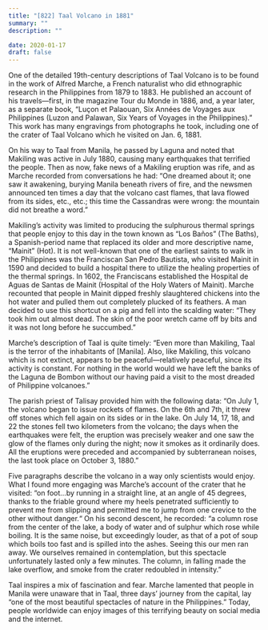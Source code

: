 ```yaml
---
title: "[822] Taal Volcano in 1881"
summary: ""
description: ""

date: 2020-01-17
draft: false
---
```



One of the detailed 19th-century descriptions of Taal Volcano is to be found in the work of Alfred Marche, a French naturalist who did ethnographic research in the Philippines from 1879 to 1883. He published an account of his travels—first, in the magazine Tour du Monde in 1886, and, a year later, as a separate book, “Luçon et Palaouan, Six Années de Voyages aux Philippines (Luzon and Palawan, Six Years of Voyages in the Philippines).” This work has many engravings from photographs he took, including one of the crater of Taal Volcano which he visited on Jan. 6, 1881.

On his way to Taal from Manila, he passed by Laguna and noted that Makiling was active in July 1880, causing many earthquakes that terrified the people. Then as now, fake news of a Makiling eruption was rife, and as Marche recorded from conversations he had: “One dreamed about it; one saw it awakening, burying Manila beneath rivers of fire, and the newsmen announced ten times a day that the volcano cast flames, that lava flowed from its sides, etc., etc.; this time the Cassandras were wrong: the mountain did not breathe a word.”

Makiling’s activity was limited to producing the sulphurous thermal springs that people enjoy to this day in the town known as “Los Baños” (The Baths), a Spanish-period name that replaced its older and more descriptive name, “Mainit” (Hot). It is not well-known that one of the earliest saints to walk in the Philippines was the Franciscan San Pedro Bautista, who visited Mainit in 1590 and decided to build a hospital there to utilize the healing properties of the thermal springs. In 1602, the Franciscans established the Hospital de Aguas de Santas de Mainit (Hospital of the Holy Waters of Mainit). Marche recounted that people in Mainit dipped freshly slaughtered chickens into the hot water and pulled them out completely plucked of its feathers. A man decided to use this shortcut on a pig and fell into the scalding water: “They took him out almost dead. The skin of the poor wretch came off by bits and it was not long before he succumbed.”

Marche’s description of Taal is quite timely: “Even more than Makiling, Taal is the terror of the inhabitants of [Manila]. Also, like Makiling, this volcano which is not extinct, appears to be peaceful—relatively peaceful, since its activity is constant. For nothing in the world would we have left the banks of the Laguna de Bombon without our having paid a visit to the most dreaded of Philippine volcanoes.”

The parish priest of Talisay provided him with the following data: “On July 1, the volcano began to issue rockets of flames. On the 6th and 7th, it threw off stones which fell again on its sides or in the lake. On July 14, 17, 18, and 22 the stones fell two kilometers from the volcano; the days when the earthquakes were felt, the eruption was precisely weaker and one saw the glow of the flames only during the night; now it smokes as it ordinarily does. All the eruptions were preceded and accompanied by subterranean noises, the last took place on October 3, 1880.”

Five paragraphs describe the volcano in a way only scientists would enjoy. What I found more engaging was Marche’s account of the crater that he visited: “on foot…by running in a straight line, at an angle of 45 degrees, thanks to the friable ground where my heels penetrated sufficiently to prevent me from slipping and permitted me to jump from one crevice to the other without danger.“ On his second descent, he recorded: “a column rose from the center of the lake, a body of water and of sulphur which rose while boiling. It is the same noise, but exceedingly louder, as that of a pot of soup which boils too fast and is spilled into the ashes. Seeing this our men ran away. We ourselves remained in contemplation, but this spectacle unfortunately lasted only a few minutes. The column, in falling made the lake overflow, and smoke from the crater redoubled in intensity.”

Taal inspires a mix of fascination and fear. Marche lamented that people in Manila were unaware that in Taal, three days’ journey from the capital, lay “one of the most beautiful spectacles of nature in the Philippines.” Today, people worldwide can enjoy images of this terrifying beauty on social media and the internet.

